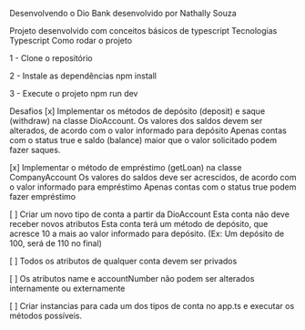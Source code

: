 Desenvolvendo o Dio Bank
desenvolvido por Nathally Souza

Projeto desenvolvido com conceitos básicos de typescript
Tecnologias
Typescript
Como rodar o projeto

1 - Clone o repositório

2 - Instale as dependências
npm install

3 - Execute o projeto
npm run dev

Desafios
[x] Implementar os métodos de depósito (deposit) e saque (withdraw) na classe DioAccount.
Os valores dos saldos devem ser alterados, de acordo com o valor informado para depósito
Apenas contas com o status true e saldo (balance) maior que o valor solicitado podem fazer saques.

[x] Implementar o método de empréstimo (getLoan) na classe CompanyAccount
Os valores do saldos deve ser acrescidos, de acordo com o valor informado para empréstimo
Apenas contas com o status true podem fazer empréstimo

[ ] Criar um novo tipo de conta a partir da DioAccount
Esta conta não deve receber novos atributos
Esta conta terá um método de depósito, que acresce 10 a mais ao valor informado para depósito. (Ex: Um depósito de 100, será de 110 no final)

[ ] Todos os atributos de qualquer conta devem ser privados

[ ] Os atributos name e accountNumber não podem ser alterados internamente ou externamente

[ ] Criar instancias para cada um dos tipos de conta no app.ts e executar os métodos possíveis.